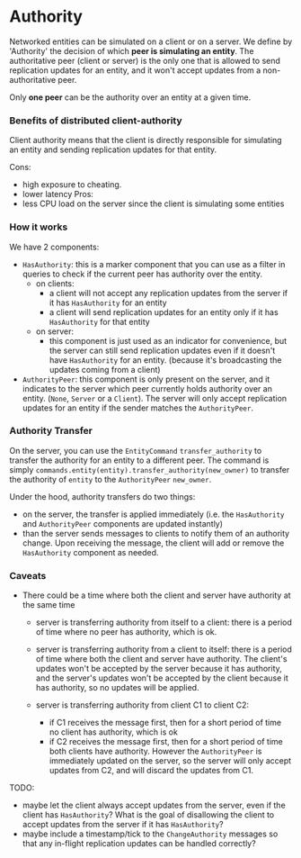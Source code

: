 # Authority

Networked entities can be simulated on a client or on a server.
We define by 'Authority' the decision of which **peer is simulating an entity**.
The authoritative peer (client or server) is the only one that is allowed to send replication updates for an entity, and it won't accept updates from a non-authoritative peer.

Only **one peer** can be the authority over an entity at a given time.


### Benefits of distributed client-authority

Client authority means that the client is directly responsible for simulating an entity and sending 
replication updates for that entity.

Cons:
  - high exposure to cheating.
  - lower latency
Pros:
  - less CPU load on the server since the client is simulating some entities


### How it works

We have 2 components:
- `HasAuthority`: this is a marker component that you can use as a filter in queries
  to check if the current peer has authority over the entity.
  - on clients:
    - a client will not accept any replication updates from the server if it has `HasAuthority` for an entity
    - a client will send replication updates for an entity only if it has `HasAuthority` for that entity
  - on server:
    - this component is just used as an indicator for convenience, but the server can still send replication
      updates even if it doesn't have `HasAuthority` for an entity. (because it's broadcasting the updates coming
      from a client)
- `AuthorityPeer`: this component is only present on the server, and it indicates to the server which
  peer currently holds authority over an entity. (`None`, `Server` or a `Client`).
  The server will only accept replication updates for an entity if the sender matches the `AuthorityPeer`.

### Authority Transfer

On the server, you can use the `EntityCommand` `transfer_authority` to transfer the authority for an entity to a different peer.
The command is simply `commands.entity(entity).transfer_authority(new_owner)` to transfer the authority of `entity` to the `AuthorityPeer` `new_owner`.

Under the hood, authority transfers do two things:
- on the server, the transfer is applied immediately (i.e. the `HasAuthority` and `AuthorityPeer` components are updated instantly)
- than the server sends messages to clients to notify them of an authority change. Upon receiving the message, the client will add or remove the `HasAuthority` component as needed.

### Caveats

- There could be a time where both the client and server have authority at the same time
  - server is transferring authority from itself to a client: there is a period of time where
    no peer has authority, which is ok.
  - server is transferring authority from a client to itself: there is a period of time where
    both the client and server have authority. The client's updates won't be accepted by the server because it has authority, and the server's updates won't be accepted by the client because it 
    has authority, so no updates will be applied.
    
  - server is transferring authority from client C1 to client C2:
    - if C1 receives the message first, then for a short period of time no client has authority, which is ok
    - if C2 receives the message first, then for a short period of time both clients have authority. However the `AuthorityPeer` is immediately updated on the server, so the server will only 
      accept updates from C2, and will discard the updates from C1.

TODO:
- maybe let the client always accept updates from the server, even if the client has `HasAuthority`? What is the goal of disallowing the client to accept updates from the server if it has
`HasAuthority`?
- maybe include a timestamp/tick to the `ChangeAuthority` messages so that any in-flight replication updates can be handled correctly? 
  